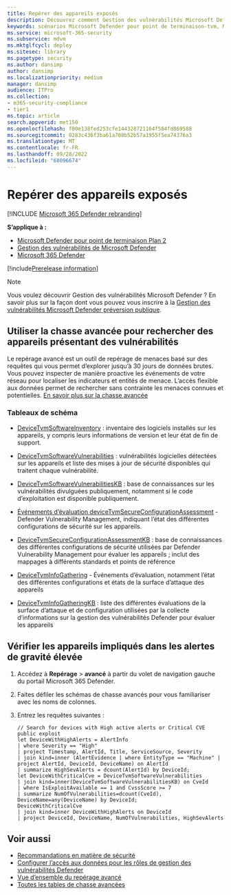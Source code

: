 ```yaml
---
title: Repérer des appareils exposés
description: Découvrez comment Gestion des vulnérabilités Microsoft Defender pouvez être utilisé pour aider les administrateurs de sécurité, les administrateurs informatiques et SecOps à collaborer.
keywords: scénarios Microsoft Defender pour point de terminaison-tvm, Microsoft Defender pour point de terminaison, tvm, scénarios tvm, réduire les menaces & l’exposition aux vulnérabilités, réduire les menaces et les vulnérabilités, améliorer la configuration de la sécurité, augmenter le score de sécurité Microsoft pour les appareils, augmenter threat & vulnérabilité Microsoft Secure Score for Devices, Microsoft Secure Score for Devices, exposure score, security controls,Gestion des vulnérabilités Microsoft Defender, mdvm
ms.service: microsoft-365-security
ms.subservice: mdvm
ms.mktglfcycl: deploy
ms.sitesec: library
ms.pagetype: security
ms.author: dansimp
author: dansimp
ms.localizationpriority: medium
manager: dansimp
audience: ITPro
ms.collection:
- m365-security-compliance
- tier1
ms.topic: article
search.appverid: met150
ms.openlocfilehash: f00e138fed253cfe144328721164f584fd869588
ms.sourcegitcommit: 0283c436f3ba61a708b52b57a1955f5ea74376a3
ms.translationtype: MT
ms.contentlocale: fr-FR
ms.lasthandoff: 09/28/2022
ms.locfileid: "68096674"
---
```

# <a name="hunt-for-exposed-devices"></a>Repérer des appareils exposés

[!INCLUDE [Microsoft 365 Defender rebranding](../../includes/microsoft-defender.md)]

**S’applique à :**

- [Microsoft Defender pour point de terminaison Plan 2](https://go.microsoft.com/fwlink/?linkid=2154037)
- [Gestion des vulnérabilités de Microsoft Defender](index.yml)
- [Microsoft 365 Defender](https://go.microsoft.com/fwlink/?linkid=2118804)

[!include[Prerelease information](../../includes/prerelease.md)]

>[!Note]
> Vous voulez découvrir Gestion des vulnérabilités Microsoft Defender ? En savoir plus sur la façon dont vous pouvez vous inscrire à la [Gestion des vulnérabilités Microsoft Defender préversion publique](../defender-vulnerability-management/get-defender-vulnerability-management.md).

## <a name="use-advanced-hunting-to-find-devices-with-vulnerabilities"></a>Utiliser la chasse avancée pour rechercher des appareils présentant des vulnérabilités

Le repérage avancé est un outil de repérage de menaces basé sur des requêtes qui vous permet d’explorer jusqu’à 30 jours de données brutes. Vous pouvez inspecter de manière proactive les événements de votre réseau pour localiser les indicateurs et entités de menace. L’accès flexible aux données permet de rechercher sans contrainte les menaces connues et potentielles. [En savoir plus sur la chasse avancée](../defender-endpoint/advanced-hunting-overview.md)

### <a name="schema-tables"></a>Tableaux de schéma

- [DeviceTvmSoftwareInventory](../defender/advanced-hunting-devicetvmsoftwareinventory-table.md) : inventaire des logiciels installés sur les appareils, y compris leurs informations de version et leur état de fin de support.

- [DeviceTvmSoftwareVulnerabilities](../defender/advanced-hunting-devicetvmsoftwarevulnerabilities-table.md) : vulnérabilités logicielles détectées sur les appareils et liste des mises à jour de sécurité disponibles qui traitent chaque vulnérabilité.
- [DeviceTvmSoftwareVulnerabilitiesKB](../defender/advanced-hunting-devicetvmsoftwarevulnerabilitieskb-table.md) : base de connaissances sur les vulnérabilités divulguées publiquement, notamment si le code d’exploitation est disponible publiquement.

- [Événements d’évaluation deviceTvmSecureConfigurationAssessment](../defender/advanced-hunting-devicetvmsecureconfigurationassessment-table.md) - Defender Vulnerability Management, indiquant l’état des différentes configurations de sécurité sur les appareils.

- [DeviceTvmSecureConfigurationAssessmentKB](../defender/advanced-hunting-devicetvmsecureconfigurationassessmentkb-table.md) : base de connaissances des différentes configurations de sécurité utilisées par Defender Vulnerability Management pour évaluer les appareils ; inclut des mappages à différents standards et points de référence
- [DeviceTvmInfoGathering](../defender/advanced-hunting-devicetvminfogathering-table.md) - Événements d’évaluation, notamment l’état des différentes configurations et états de la surface d’attaque des appareils
- [DeviceTvmInfoGatheringKB](../defender/advanced-hunting-devicetvminfogatheringkb-table.md) : liste des différentes évaluations de la surface d’attaque et de configuration utilisées par la collecte d’informations sur la gestion des vulnérabilités Defender pour évaluer les appareils

## <a name="check-which-devices-are-involved-in-high-severity-alerts"></a>Vérifier les appareils impliqués dans les alertes de gravité élevée

1. Accédez à **Repérage** \> **avancé** à partir du volet de navigation gauche du portail Microsoft 365 Defender.

2. Faites défiler les schémas de chasse avancés pour vous familiariser avec les noms de colonnes.

3. Entrez les requêtes suivantes :

    ```kusto
    // Search for devices with High active alerts or Critical CVE public exploit
    let DeviceWithHighAlerts = AlertInfo
    | where Severity == "High"
    | project Timestamp, AlertId, Title, ServiceSource, Severity
    | join kind=inner (AlertEvidence | where EntityType == "Machine" | project AlertId, DeviceId, DeviceName) on AlertId
    | summarize HighSevAlerts = dcount(AlertId) by DeviceId;
    let DeviceWithCriticalCve = DeviceTvmSoftwareVulnerabilities
    | join kind=inner(DeviceTvmSoftwareVulnerabilitiesKB) on CveId
    | where IsExploitAvailable == 1 and CvssScore >= 7
    | summarize NumOfVulnerabilities=dcount(CveId),
    DeviceName=any(DeviceName) by DeviceId;
    DeviceWithCriticalCve
    | join kind=inner DeviceWithHighAlerts on DeviceId
    | project DeviceId, DeviceName, NumOfVulnerabilities, HighSevAlerts
    ```

## <a name="related-topics"></a>Voir aussi

- [Recommandations en matière de sécurité](tvm-security-recommendation.md)
- [Configurer l’accès aux données pour les rôles de gestion des vulnérabilités Defender](../defender-endpoint/user-roles.md#create-roles-and-assign-the-role-to-an-azure-active-directory-group)
- [Vue d’ensemble du repérage avancé](/windows/security/threat-protection/microsoft-defender-atp/advanced-hunting-overview)
- [Toutes les tables de chasse avancées](/microsoft-365/security/defender-endpoint/advanced-hunting-schema-reference)
